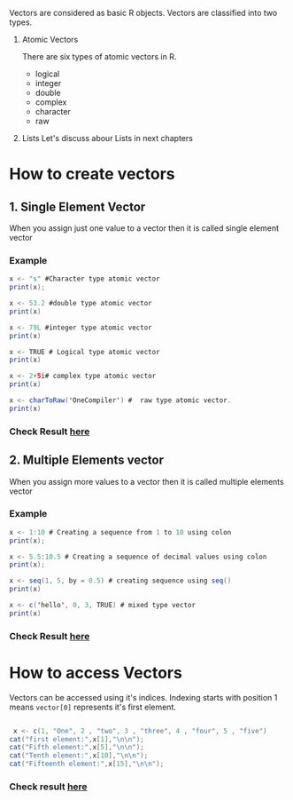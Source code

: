 Vectors are considered as basic R objects. Vectors are classified into two types.

1. Atomic Vectors

    There are six types of atomic vectors in R.

    * logical
    * integer
    * double
    * complex
    * character 
    * raw

2. Lists
Let's discuss abour Lists in next chapters

# How to create vectors

## 1. Single Element Vector

When you assign just one value to a vector then it is called single element vector

### Example
```java
x <- "s" #Character type atomic vector
print(x); 

x <- 53.2 #double type atomic vector
print(x)

x <- 79L #integer type atomic vector
print(x)

x <- TRUE # Logical type atomic vector
print(x)

x <- 2+5i# complex type atomic vector
print(x)

x <- charToRaw('OneCompiler') #  raw type atomic vector.
print(x)
```
### Check Result [here](https://onecompiler.com/r/3vsc5vfe4)

## 2. Multiple Elements vector

When you assign more values to a vector then it is called multiple elements vector

### Example

```java
x <- 1:10 # Creating a sequence from 1 to 10 using colon
print(x); 

x <- 5.5:10.5 # Creating a sequence of decimal values using colon
print(x); 

x <- seq(1, 5, by = 0.5) # creating sequence using seq()
print(x)

x <- c('hello', 0, 3, TRUE) # mixed type vector
print(x)

```
### Check Result [here](https://onecompiler.com/r/3vsc7xsse)

# How to access Vectors

Vectors can be accessed using it's indices. Indexing starts with position 1 means `vector[0]` represents it's first element.

```java

 x <- c(1, "One", 2 , "two", 3 , "three", 4 , "four", 5 , "five")
cat("first element:",x[1],"\n\n");
cat("Fifth element:",x[5],"\n\n");
cat("Tenth element:",x[10],"\n\n");
cat("Fifteenth element:",x[15],"\n\n");

```
### Check result [here](https://onecompiler.com/r/3vsc8ey6d)
